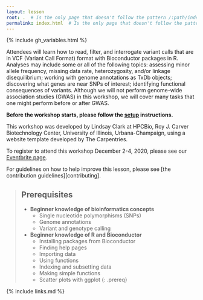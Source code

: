 ```yaml
---
layout: lesson
root: .  # Is the only page that doesn't follow the pattern /:path/index.html
permalink: index.html  # Is the only page that doesn't follow the pattern /:path/index.html
---
```


{% include gh_variables.html %}

Attendees will learn how to read, filter, and interrogate variant calls that are in VCF (Variant Call Format) format with Bioconductor packages in R. Analyses may include some or all of the following topics: assessing minor allele frequency, missing data rate, heterozygosity, and/or linkage disequilibrium; working with genome annotations as TxDb objects; discovering what genes are near SNPs of interest; identifying functional consequences of variants.  Although we will not perform genome-wide association studies (GWAS) in this workshop, we will cover many tasks that one might perform before or after GWAS.

**Before the workshop starts, please follow the [setup](setup.md) instructions.**

This workshop was developed by Lindsay Clark at HPCBio, Roy J. Carver
Biotechnology Center, University of Illinois, Urbana-Champaign, using a
website template developed by The Carpentries.

To register to attend this workshop December 2-4, 2020, please see our
[Eventbrite page](https://www.eventbrite.com/e/advanced-r-variant-analysis-fall-2020-registration-129018819763).

For guidelines on how to help improve this lesson,
please see [the contribution guidelines][contributing].

> ## Prerequisites
>
> * **Beginner knowledge of bioinformatics concepts**
>   - Single nucleotide polymorphisms (SNPs)
>   - Genome annotations
>   - Variant and genotype calling
> * **Beginner knowledge of R and Bioconductor**
>   - Installing packages from Bioconductor
>   - Finding help pages
>   - Importing data
>   - Using functions
>   - Indexing and subsetting data
>   - Making simple functions
>   - Scatter plots with ggplot
{: .prereq}



{% include links.md %}
